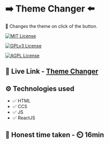 # ➡️ Theme Changer ⬅️

📝 Changes the theme on click of the button.

[![MIT License](https://img.shields.io/badge/Theme-Changer-green.svg)](https://choosealicense.com/licenses/mit/)

[![GPLv3 License](https://img.shields.io/badge/JavaScript-DOM-yellow.svg)](https://opensource.org/licenses/)

[![AGPL License](https://img.shields.io/badge/FSJS-Ineuron-blue.svg)](http://www.gnu.org/licenses/agpl-3.0)

## 🔗 Live Link - [Theme Changer](https://abhishek7487.github.io/JS_Theme_Changer_App/)

## ⚙️ Technologies used

- ✅ HTML
- ✅ CCS
- ✅ JS
- ✅ ReactJS

## 💯 Honest time taken - ⏲️ 16min
